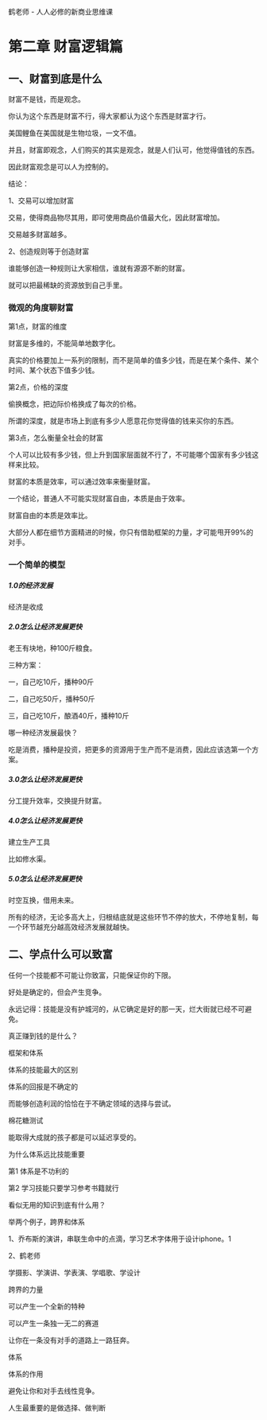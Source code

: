 鹤老师 - 人人必修的新商业思维课



# 第二章 财富逻辑篇



## 一、财富到底是什么

财富不是钱，而是观念。

你认为这个东西是财富不行，得大家都认为这个东西是财富才行。

美国鲤鱼在美国就是生物垃圾，一文不值。

并且，财富即观念，人们购买的其实是观念，就是人们认可，他觉得值钱的东西。

因此财富观念是可以人为控制的。



结论：

1、交易可以增加财富

交易，使得商品物尽其用，即可使用商品价值最大化，因此财富增加。

交易越多财富越多。



2、创造规则等于创造财富

谁能够创造一种规则让大家相信，谁就有源源不断的财富。

就可以把最稀缺的资源放到自己手里。



### 微观的角度聊财富

第1点，财富的维度

财富是多维的，不能简单地数字化。

真实的价格要加上一系列的限制，而不是简单的值多少钱，而是在某个条件、某个时间、某个状态下值多少钱。



第2点，价格的深度

偷换概念，把边际价格换成了每次的价格。

所谓的深度，就是市场上到底有多少人愿意花你觉得值的钱来买你的东西。



第3点，怎么衡量全社会的财富

个人可以比较有多少钱，但上升到国家层面就不行了，不可能哪个国家有多少钱这样来比较。

财富的本质是效率，可以通过效率来衡量财富。



一个结论，普通人不可能实现财富自由，本质是由于效率。

财富自由的本质是效率比。

大部分人都在细节方面精进的时候，你只有借助框架的力量，才可能甩开99%的对手。



### 一个简单的模型

##### 1.0的经济发展

经济是收成



##### 2.0怎么让经济发展更快

老王有块地，种100斤粮食。

三种方案：

一，自己吃10斤，播种90斤

二，自己吃50斤，播种50斤

三，自己吃10斤，酿酒40斤，播种10斤

哪一种经济发展最快？

吃是消费，播种是投资，把更多的资源用于生产而不是消费，因此应该选第一个方案。



##### 3.0怎么让经济发展更快

分工提升效率，交换提升财富。



##### 4.0怎么让经济发展更快

建立生产工具

比如修水渠。



##### 5.0怎么让经济发展更快

时空互换，借用未来。



所有的经济，无论多高大上，归根结底就是这些环节不停的放大，不停地复制，每一个环节越充分越高效经济发展就越快。





## 二、学点什么可以致富

任何一个技能都不可能让你致富，只能保证你的下限。

好处是确定的，但会产生竞争。

永远记得：技能是没有护城河的，从它确定是好的那一天，烂大街就已经不可避免。



真正赚到钱的是什么？

框架和体系

体系的技能最大的区别

体系的回报是不确定的

而能够创造利润的恰恰在于不确定领域的选择与尝试。



棉花糖测试

能取得大成就的孩子都是可以延迟享受的。



为什么体系远比技能重要

第1 体系是不功利的

第2 学习技能只要学习参考书籍就行



看似无用的知识到底有什么用？

举两个例子，跨界和体系

1、乔布斯的演讲，串联生命中的点滴，学习艺术字体用于设计iphone。1

2、鹤老师

学摄影、学演讲、学表演、学唱歌、学设计



跨界的力量

可以产生一个全新的特种

可以产生一条独一无二的赛道

让你在一条没有对手的道路上一路狂奔。



体系

体系的作用

避免让你和对手去线性竞争。



人生最重要的是做选择、做判断






















